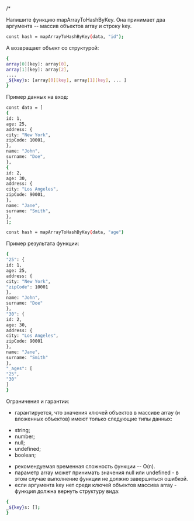 /*

Напишите функцию mapArrayToHashByKey. Она принимает два аргумента -- массив объектов array и строку key.

``` bash
const hash = mapArrayToHashByKey(data, "id");
```

А возвращает объект со структурой:

```bash
{
array[0][key]: array[0],
array[1][key]: array[2],
....
_${key}s: [array[0][key], array[1][key], ... ]
}
```

Пример данных на вход:

```bash
const data = [
{
id: 1,
age: 25,
address: {
city: "New York",
zipCode: 10001,
},
name: "John",
surname: "Doe",
},
{
id: 2,
age: 30,
address: {
city: "Los Angeles",
zipCode: 90001,
},
name: "Jane",
surname: "Smith",
},
];

const hash = mapArrayToHashByKey(data, "age")
```

Пример результата функции:

```bash
{
"25": {
id: 1,
age: 25,
address: {
city: "New York",
"zipCode": 10001
},
name: "John",
surname: "Doe"
},
"30": {
id: 2,
age: 30,
address: {
city: "Los Angeles",
zipCode: 90001
},
name: "Jane",
surname: "Smith"
},
"_ages": [
"25",
"30"
]
}
```

Ограничения и гарантии:

- гарантируется, что значения ключей объектов в массиве array (и вложенных объектов) имеют только следующие типы данных:

+ string;
+ number;
+ null;
+ undefined;
+ boolean;

- рекомендуемая временная сложность функции -- O(n).
- параметр array может принимать значения null или undefined - в этом случае выполнение функции не должно завершиться
  ошибкой.
- если аргумента key нет среди ключей объектов массива array - функция должна вернуть структуру вида:

```bash
{
_${key}s: [];
}
```